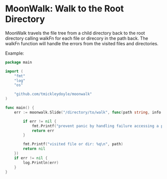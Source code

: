 # MoonWalk: Walk to the Root Directory

MoonWalk travels the file tree from a child directory back to the root directory calling walkFn for each file or direcory in the path back. The walkFn function will handle the errors from the visited files and directories.

Example:

```go
package main

import (
	"fmt"
	"log"
	"os"

	"github.com/tmickleydoyle/moonwalk"
)

func main() {
	err := moonwalk.Slide("/directory/to/walk", func(path string, info os.FileInfo, err error) error {

		if err != nil {
			fmt.Printf("prevent panic by handling failure accessing a path %q: %v\n", path, err)
			return err
		}

		fmt.Printf("visited file or dir: %q\n", path)
		return nil
	})
	if err != nil {
		log.Println(err)
	}
}

```
